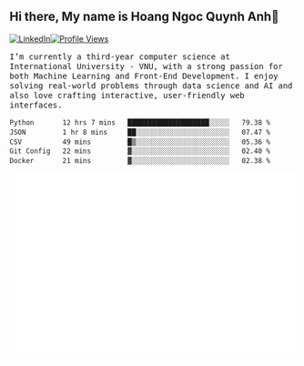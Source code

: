 ## Hi there, My name is Hoang Ngoc Quynh Anh👋

[![LinkedIn](https://img.shields.io/badge/LinkedIn-0077B5?style=flat&logo=linkedin&logoColor=white)](https://www.linkedin.com/in/quynhanh572004/)[![Profile Views](https://komarev.com/ghpvc/?username=Greekatz&color=blue&style=flat-square)](https://github.com/quynhanhhoang572004)  

<samp> I’m currently a third-year computer science at International University - VNU, with a strong passion for both Machine Learning and Front-End Development. I enjoy solving real-world problems through data science and AI and also love crafting interactive, user-friendly web interfaces.<samp> 




<!--START_SECTION:waka-->

```txt
Python       12 hrs 7 mins   ████████████████████░░░░░   79.38 %
JSON         1 hr 8 mins     ██░░░░░░░░░░░░░░░░░░░░░░░   07.47 %
CSV          49 mins         █▒░░░░░░░░░░░░░░░░░░░░░░░   05.36 %
Git Config   22 mins         ▓░░░░░░░░░░░░░░░░░░░░░░░░   02.40 %
Docker       21 mins         ▓░░░░░░░░░░░░░░░░░░░░░░░░   02.38 %
```

<!--END_SECTION:waka-->

![Full-year Contribution Calendar](https://github.com/quynhanhhoang572004/quynhanhhoang572004/blob/main/metrics.plugin.isocalendar.fullyear.svg)

